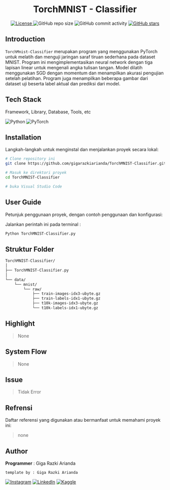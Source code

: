 <h1 align="center">TorchMNIST - Classifier</h1>

<p align="center">
  <a href="LICENSE">
    <img alt="License" src="https://img.shields.io/badge/License-none-lightgrey.svg">
  </a>
  <img alt="GitHub repo size" src="https://img.shields.io/github/repo-size/gigarazkiarianda/TorchMNIST-Classifier">
  <img alt="GitHub commit activity" src="https://img.shields.io/github/commit-activity/m/gigarazkiarianda/TorchMNIST-Classifier">
  <a href="https://github.com/gigarazkiarianda/TorchMNIST-Classifier/stargazers">
    <img alt="GitHub stars" src="https://img.shields.io/github/stars/gigarazkiarianda/TorchMNIST-Classifier">
  </a>
</p>


## Introduction
`TorchMnist-Classifier` merupakan program yang menggunakan PyTorch untuk melatih dan menguji jaringan saraf tiruan sederhana pada dataset MNIST. Program ini mengimplementasikan neural network dengan tiga lapisan linear untuk mengenali angka tulisan tangan. Model dilatih menggunakan SGD dengan momentum dan menampilkan akurasi pengujian setelah pelatihan. Program juga menampilkan beberapa gambar dari dataset uji beserta label aktual dan prediksi dari model.

## Tech Stack
Framework, Library, Database, Tools, etc

![Python](https://img.shields.io/badge/python-3670A0?style=for-the-badge&logo=python&logoColor=ffdd54)
![PyTorch](https://img.shields.io/badge/PyTorch-%23EE4C2C.svg?style=for-the-badge&logo=PyTorch&logoColor=white)

## Installation
Langkah-langkah untuk menginstal dan menjalankan proyek secara lokal:
```bash
# Clone repository ini
git clone https://github.com/gigarazkiarianda/TorchMNIST-Classifier.git

# Masuk ke direktori proyek
cd TorchMNIST-Classifier

# buka Visual Studio Code
```


## User Guide 
Petunjuk penggunaan proyek, dengan contoh penggunaan dan konfigurasi:

Jalankan perintah ini pada terminal : 
``` bash
Python TorchMNIST-Classifier.py
```

## Struktur Folder
```bash
TorchMNIST-Classifier/
│
├── TorchMNIST-Classifier.py
│
└── data/
    └── mnist/
        └── raw/
            ├── train-images-idx3-ubyte.gz
            ├── train-labels-idx1-ubyte.gz
            ├── t10k-images-idx3-ubyte.gz
            └── t10k-labels-idx1-ubyte.gz

```

## Highlight
> None

## System Flow
> None

## Issue

> Tidak Error 

## Refrensi
Daftar referensi yang digunakan atau bermanfaat untuk memahami proyek ini:

> none

## Author
  **Programmer**  : Giga Razki Arianda

   `template by : Giga Razki Arianda`
   
[![Instagram](https://img.shields.io/badge/Instagram-%23E4405F.svg?logo=Instagram&logoColor=white)](https://www.instagram.com/gigarazkiarianda/) 
[![LinkedIn](https://img.shields.io/badge/LinkedIn-%230077B5.svg?logo=linkedin&logoColor=white)](https://www.linkedin.com/in/gigarazkiarianda/)
[![Kaggle](https://img.shields.io/badge/Kaggle-035a7d?style=for-the-badge&logo=kaggle&logoColor=white)](https://www.kaggle.com/gigarazki)
